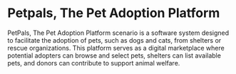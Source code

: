 # Petpals, The Pet Adoption Platform
PetPals, The Pet Adoption Platform scenario is a software system designed to facilitate the adoption of 
pets, such as dogs and cats, from shelters or rescue organizations. This platform serves as a digital 
marketplace where potential adopters can browse and select pets, shelters can list available pets, and 
donors can contribute to support animal welfare.

